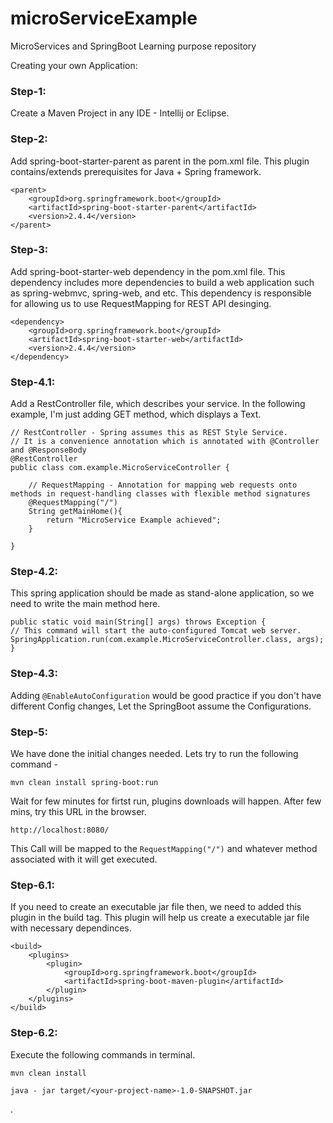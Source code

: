 # microServiceExample
MicroServices and SpringBoot Learning purpose repository

Creating your own Application:

### Step-1:

Create a Maven Project in any IDE - Intellij or Eclipse.
<br>

### Step-2:

Add spring-boot-starter-parent as parent in the pom.xml file. This plugin contains/extends prerequisites for Java + Spring framework.
<br>

```
<parent>
    <groupId>org.springframework.boot</groupId>
    <artifactId>spring-boot-starter-parent</artifactId>
    <version>2.4.4</version>
</parent>
```

### Step-3:

Add spring-boot-starter-web dependency in the pom.xml file. This dependency includes more dependencies to build a web application such as spring-webmvc, spring-web, and etc. This dependency is responsible for allowing us to use RequestMapping for REST API desinging.

```
<dependency>
    <groupId>org.springframework.boot</groupId>
    <artifactId>spring-boot-starter-web</artifactId>
    <version>2.4.4</version>
</dependency>
```


### Step-4.1:

Add a RestController file, which describes your service. In the following example, I'm just adding GET method, which displays a Text.

```
// RestController - Spring assumes this as REST Style Service.
// It is a convenience annotation which is annotated with @Controller and @ResponseBody
@RestController
public class com.example.MicroServiceController {

    // RequestMapping - Annotation for mapping web requests onto methods in request-handling classes with flexible method signatures
    @RequestMapping("/")
    String getMainHome(){
        return "MicroService Example achieved";
    }

}
```

### Step-4.2:

This spring application should be made as stand-alone application, so we need to write the main method here.

```
public static void main(String[] args) throws Exception {
// This command will start the auto-configured Tomcat web server.
SpringApplication.run(com.example.MicroServiceController.class, args);
}
```

### Step-4.3:

Adding ```@EnableAutoConfiguration``` would be good practice if you don't have different Config changes, Let the SpringBoot assume the Configurations.

### Step-5:

We have done the initial changes needed. Lets try to run the following command -

```mvn clean install spring-boot:run```

Wait for few minutes for firtst run, plugins downloads will happen. After few mins, try this URL in the browser.

```http://localhost:8080/```

This Call will be mapped to the ```RequestMapping("/")``` and whatever method associated with it will get executed.

### Step-6.1:

If you need to create an executable jar file then, we need to added this plugin in the build tag.
This plugin will help us create a executable jar file with necessary dependinces.

```
<build>
    <plugins>
        <plugin>
            <groupId>org.springframework.boot</groupId>
            <artifactId>spring-boot-maven-plugin</artifactId>
        </plugin>
    </plugins>
</build>
```

### Step-6.2:

Execute the following commands in terminal.

```mvn clean install```

```java - jar target/<your-project-name>-1.0-SNAPSHOT.jar```

.
